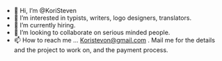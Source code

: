 - 👋 Hi, I’m @KoriSteven
- 👀 I’m interested in typists, writers, logo designers, translators.
- 🌱 I’m currently hiring.
- 💞️ I’m looking to collaborate on serious minded people.
- 📫 How to reach me ... Koristevon@gmail.com . Mail me for the details and the project to work on, and the payment process.

<!---
KoriSteven/KoriSteven is a ✨ special ✨ repository because its `README.md` (this file) appears on your GitHub profile.
You can click the Preview link to take a look at your changes.
--->
